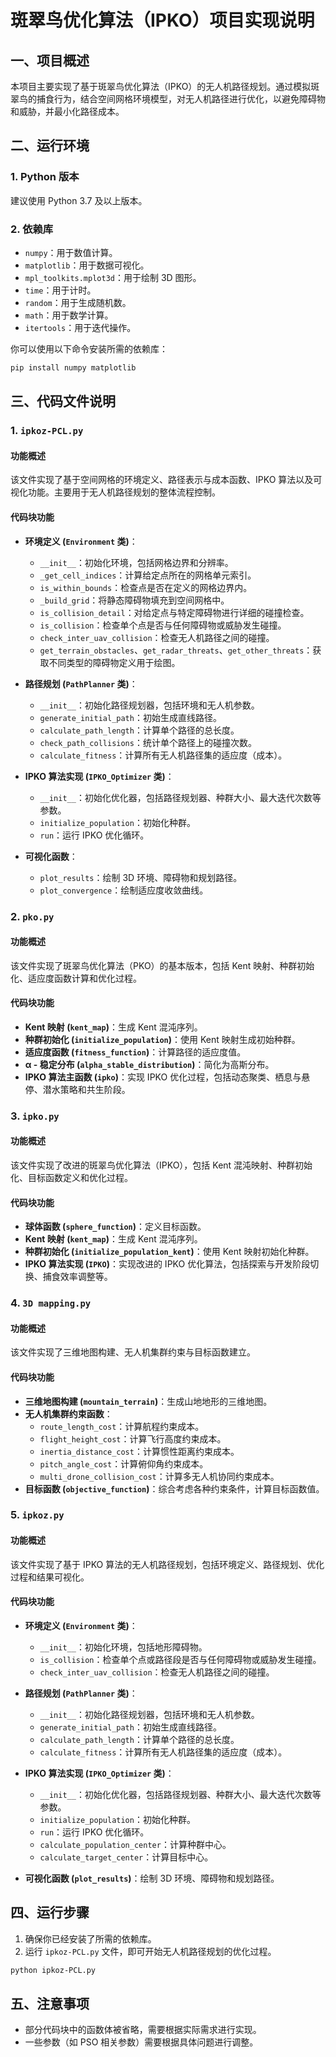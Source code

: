 # 斑翠鸟优化算法（IPKO）项目实现说明

## 一、项目概述
本项目主要实现了基于斑翠鸟优化算法（IPKO）的无人机路径规划。通过模拟斑翠鸟的捕食行为，结合空间网格环境模型，对无人机路径进行优化，以避免障碍物和威胁，并最小化路径成本。

## 二、运行环境
### 1. Python 版本
建议使用 Python 3.7 及以上版本。

### 2. 依赖库
- `numpy`：用于数值计算。
- `matplotlib`：用于数据可视化。
- `mpl_toolkits.mplot3d`：用于绘制 3D 图形。
- `time`：用于计时。
- `random`：用于生成随机数。
- `math`：用于数学计算。
- `itertools`：用于迭代操作。

你可以使用以下命令安装所需的依赖库：
```bash
pip install numpy matplotlib
```

## 三、代码文件说明

### 1. `ipkoz-PCL.py`
#### 功能概述
该文件实现了基于空间网格的环境定义、路径表示与成本函数、IPKO 算法以及可视化功能。主要用于无人机路径规划的整体流程控制。

#### 代码块功能
- **环境定义 (`Environment` 类)**：
  - `__init__`：初始化环境，包括网格边界和分辨率。
  - `_get_cell_indices`：计算给定点所在的网格单元索引。
  - `is_within_bounds`：检查点是否在定义的网格边界内。
  - `_build_grid`：将静态障碍物填充到空间网格中。
  - `is_collision_detail`：对给定点与特定障碍物进行详细的碰撞检查。
  - `is_collision`：检查单个点是否与任何障碍物或威胁发生碰撞。
  - `check_inter_uav_collision`：检查无人机路径之间的碰撞。
  - `get_terrain_obstacles`、`get_radar_threats`、`get_other_threats`：获取不同类型的障碍物定义用于绘图。

- **路径规划 (`PathPlanner` 类)**：
  - `__init__`：初始化路径规划器，包括环境和无人机参数。
  - `generate_initial_path`：初始生成直线路径。
  - `calculate_path_length`：计算单个路径的总长度。
  - `check_path_collisions`：统计单个路径上的碰撞次数。
  - `calculate_fitness`：计算所有无人机路径集的适应度（成本）。

- **IPKO 算法实现 (`IPKO_Optimizer` 类)**：
  - `__init__`：初始化优化器，包括路径规划器、种群大小、最大迭代次数等参数。
  - `initialize_population`：初始化种群。
  - `run`：运行 IPKO 优化循环。

- **可视化函数**：
  - `plot_results`：绘制 3D 环境、障碍物和规划路径。
  - `plot_convergence`：绘制适应度收敛曲线。

### 2. `pko.py`
#### 功能概述
该文件实现了斑翠鸟优化算法（PKO）的基本版本，包括 Kent 映射、种群初始化、适应度函数计算和优化过程。

#### 代码块功能
- **Kent 映射 (`kent_map`)**：生成 Kent 混沌序列。
- **种群初始化 (`initialize_population`)**：使用 Kent 映射生成初始种群。
- **适应度函数 (`fitness_function`)**：计算路径的适应度值。
- **α - 稳定分布 (`alpha_stable_distribution`)**：简化为高斯分布。
- **IPKO 算法主函数 (`ipko`)**：实现 IPKO 优化过程，包括动态聚类、栖息与悬停、潜水策略和共生阶段。

### 3. `ipko.py`
#### 功能概述
该文件实现了改进的斑翠鸟优化算法（IPKO），包括 Kent 混沌映射、种群初始化、目标函数定义和优化过程。

#### 代码块功能
- **球体函数 (`sphere_function`)**：定义目标函数。
- **Kent 映射 (`kent_map`)**：生成 Kent 混沌序列。
- **种群初始化 (`initialize_population_kent`)**：使用 Kent 映射初始化种群。
- **IPKO 算法实现 (`IPKO`)**：实现改进的 IPKO 优化算法，包括探索与开发阶段切换、捕食效率调整等。

### 4. `3D mapping.py`
#### 功能概述
该文件实现了三维地图构建、无人机集群约束与目标函数建立。

#### 代码块功能
- **三维地图构建 (`mountain_terrain`)**：生成山地地形的三维地图。
- **无人机集群约束函数**：
  - `route_length_cost`：计算航程约束成本。
  - `flight_height_cost`：计算飞行高度约束成本。
  - `inertia_distance_cost`：计算惯性距离约束成本。
  - `pitch_angle_cost`：计算俯仰角约束成本。
  - `multi_drone_collision_cost`：计算多无人机协同约束成本。
- **目标函数 (`objective_function`)**：综合考虑各种约束条件，计算目标函数值。

### 5. `ipkoz.py`
#### 功能概述
该文件实现了基于 IPKO 算法的无人机路径规划，包括环境定义、路径规划、优化过程和结果可视化。

#### 代码块功能
- **环境定义 (`Environment` 类)**：
  - `__init__`：初始化环境，包括地形障碍物。
  - `is_collision`：检查单个点或路径段是否与任何障碍物或威胁发生碰撞。
  - `check_inter_uav_collision`：检查无人机路径之间的碰撞。

- **路径规划 (`PathPlanner` 类)**：
  - `__init__`：初始化路径规划器，包括环境和无人机参数。
  - `generate_initial_path`：初始生成直线路径。
  - `calculate_path_length`：计算单个路径的总长度。
  - `calculate_fitness`：计算所有无人机路径集的适应度（成本）。

- **IPKO 算法实现 (`IPKO_Optimizer` 类)**：
  - `__init__`：初始化优化器，包括路径规划器、种群大小、最大迭代次数等参数。
  - `initialize_population`：初始化种群。
  - `run`：运行 IPKO 优化循环。
  - `calculate_population_center`：计算种群中心。
  - `calculate_target_center`：计算目标中心。

- **可视化函数 (`plot_results`)**：绘制 3D 环境、障碍物和规划路径。

## 四、运行步骤
1. 确保你已经安装了所需的依赖库。
2. 运行 `ipkoz-PCL.py` 文件，即可开始无人机路径规划的优化过程。

```bash
python ipkoz-PCL.py
```

## 五、注意事项
- 部分代码块中的函数体被省略，需要根据实际需求进行实现。
- 一些参数（如 PSO 相关参数）需要根据具体问题进行调整。